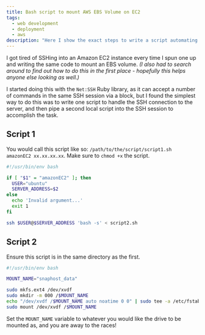 ```yaml
---
title: Bash script to mount AWS EBS Volume on EC2
tags:
  - web development
  - deployment
  - aws
description: "Here I show the exact steps to write a script automating deployment of an EBS volume to an EC2 instance"
---
```


I got tired of SSHing into an Amazon EC2 instance every time I spun one up and writing the same code to mount an EBS volume.  *(I also had to search around to find out how to do this in the first place - hopefully this helps anyone else looking as well.)*

I started doing this with the `Net:SSH` Ruby library, as it can accept a number of commands in the same SSH session via a block, but I found the simplest way to do this was to write one script to handle the SSH connection to the server, and then pipe a second local script into the SSH session to accomplish the task.

## Script 1 ##

You would call this script like so: `/path/to/the/script/script1.sh amazonEC2 xx.xx.xx.xx`.  Make sure to `chmod +x` the script.

```bash
#!/usr/bin/env bash

if [ "$1" = "amazonEC2" ]; then
  USER="ubuntu"
  SERVER_ADDRESS=$2
else
  echo 'Invalid argument...'
  exit 1
fi

ssh $USER@$SERVER_ADDRESS 'bash -s' < script2.sh
```

## Script 2 ##

Ensure this script is in the same directory as the first.

```bash
#!/usr/bin/env bash

MOUNT_NAME="snaphost_data"

sudo mkfs.ext4 /dev/xvdf
sudo mkdir -m 000 /$MOUNT_NAME
echo "/dev/xvdf /$MOUNT_NAME auto noatime 0 0" | sudo tee -a /etc/fstab
sudo mount /dev/xvdf /$MOUNT_NAME
```

Set the `MOUNT_NAME` variable to whatever you would like the drive to be mounted as, and you are away to the races!
